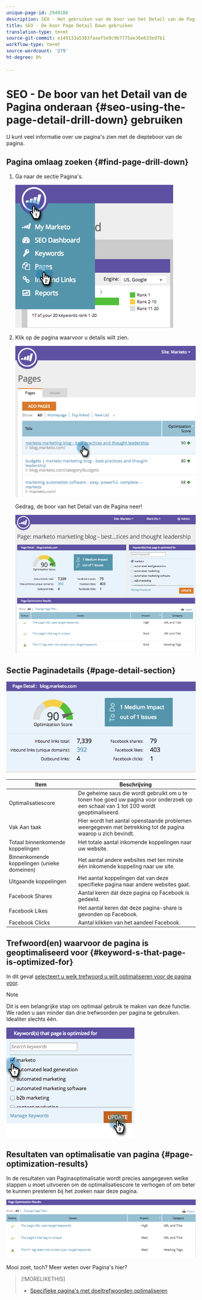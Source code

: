 ```yaml
---
unique-page-id: 2949186
description: SEO - Het gebruiken van de boor van het Detail van de Pagina neer - Marketo DOS - de Documentatie van het Product
title: SEO - De boor Page Detail Down gebruiken
translation-type: tm+mt
source-git-commit: e149133a5383faaef5e9c9b7775ae36e633ed7b1
workflow-type: tm+mt
source-wordcount: '279'
ht-degree: 0%

---
```



# SEO - De boor van het Detail van de Pagina onderaan {#seo-using-the-page-detail-drill-down} gebruiken

U kunt veel informatie over uw pagina&#39;s zien met de diepteboor van de pagina.

## Pagina omlaag zoeken {#find-page-drill-down}

1. Ga naar de sectie Pagina&#39;s.

   ![](assets/image2014-9-17-21-3a54-3a53.png)

1. Klik op de pagina waarvoor u details wilt zien.

   ![](assets/image2014-9-17-21-3a54-3a58.png)

   Gedrag, de boor van het Detail van de Pagina neer!

   ![](assets/image2014-9-17-21-3a55-3a2.png)

## Sectie Paginadetails {#page-detail-section}

![](assets/image2014-9-17-21-3a55-3a46.png)

| Item | Beschrijving |
|---|---|
| Optimalisatiescore | De geheime saus die wordt gebruikt om u te tonen hoe goed uw pagina voor onderzoek op een schaal van 1 tot 100 wordt geoptimaliseerd. |
| Vak Aan taak | Hier wordt het aantal openstaande problemen weergegeven met betrekking tot de pagina waarop u zich bevindt. |
| Totaal binnenkomende koppelingen | Het totale aantal inkomende koppelingen naar uw website. |
| Binnenkomende koppelingen (unieke domeinen) | Het aantal andere websites met ten minste één inkomende koppeling naar uw site. |
| Uitgaande koppelingen | Het aantal koppelingen dat van deze specifieke pagina naar andere websites gaat. |
| Facebook Shares | Aantal keren dat deze pagina op Facebook is gedeeld. |
| Facebook Likes | Het aantal keren dat deze pagina-share is gevonden op Facebook. |
| Facebook Clicks | Aantal klikken van het aandeel Facebook. |

## Trefwoord(en) waarvoor de pagina is geoptimaliseerd voor {#keyword-s-that-page-is-optimized-for}

In dit geval [selecteert u welk trefwoord u wilt optimaliseren voor de pagina voor](../../../../product-docs/additional-apps/seo/keywords/seo-optimize-specific-pages-with-targeted-keywords.md).

>[!NOTE]
>
>Dit is een belangrijke stap om optimaal gebruik te maken van deze functie. We raden u aan minder dan drie trefwoorden per pagina te gebruiken. Idealiter slechts één.

![](assets/image2014-9-17-21-3a56-3a35.png)

## Resultaten van optimalisatie van pagina {#page-optimization-results}

In de resultaten van Paginaoptimalisatie wordt precies aangegeven welke stappen u moet uitvoeren om de optimalisatiescore te verhogen of om beter te kunnen presteren bij het zoeken naar deze pagina.

![](assets/image2014-9-17-21-3a56-3a41.png)

Mooi zoet, toch? Meer weten over Pagina&#39;s hier?

>[!MORELIKETHIS]
>
>* [Specifieke pagina&#39;s met doeltrefwoorden optimaliseren](../../../../product-docs/additional-apps/seo/keywords/seo-optimize-specific-pages-with-targeted-keywords.md)

>




